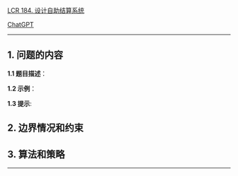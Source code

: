 [LCR 184. 设计自助结算系统](https://leetcode.cn/problems/dui-lie-de-zui-da-zhi-lcof)

[ChatGPT](chat.openai.com)

---

## 1. 问题的内容
**1.1 题目描述**：

**1.2 示例**：

**1.3 提示**:

## 2. 边界情况和约束


## 3. 算法和策略

---

